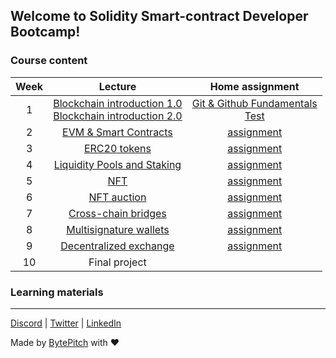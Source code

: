 ## Welcome to Solidity Smart-contract Developer Bootcamp!

### Course content

| Week | Lecture | Home assignment |
| :---:  | :---: | :---: |
| 1 | [Blockchain introduction 1.0](https://docs.google.com/presentation/d/1FDmZtSe_2LRUNE8xLC6Faq4FyMkkcztv2i2-D7ObXf4/edit?usp=drivesdk)<br>[Blockchain introduction 2.0](https://docs.google.com/presentation/d/1sIp5l0bbJpZmGHoRkm5v8PCaS8w_ThIon8eR274l05E/edit) |  [Git & Github Fundamentals](https://classroom.github.com/a/6ktGeu21)<br>[Test](https://docs.google.com/forms/d/1sXvd1W-VLOkeLZj0Z_RsR67o9fXg7WiH_ZYEQmFv7_4/edit) |
| 2 | [EVM & Smart Contracts](https://docs.google.com/presentation/d/1pwsLzASm_uBsxeyybC_aSvbIVgi93YiAm1eamsIHKKQ/edit#slide=id.gc6f919934_0_0)  | [assignment](https://classroom.github.com/a/fcvRXLNA) |
| 3 | [ERC20 tokens](https://docs.google.com/presentation/d/1WA71SiQlbRFMF2WsVy0KAbucKoUIZEIIJ1hzaXjS9Ys/edit#slide=id.gc6f919934_0_0) | [assignment](https://classroom.github.com/a/6rT6Sx-Z) |
| 4 | [Liquidity Pools and Staking](https://docs.google.com/presentation/d/1jXJK6HKrlLZEA90fJc0SWuTk41v1IA1uVKxzmx8_QZE/edit#slide=id.gc6f919934_0_0) | [assignment](https://classroom.github.com/a/oVYSf7kk) |
| 5 | [NFT](https://docs.google.com/presentation/d/1uqlLt918qvrZgc4-m5UuHWvSXXTaAHXzE0I_2l9qEnI/edit#slide=id.gc6f919934_0_0) | [assignment](https://classroom.github.com/a/J5buHx6o) |
| 6 | [NFT auction]() | [assignment](https://classroom.github.com/a/2dJp7T1z) |
| 7 | [Cross-chain bridges](https://docs.google.com/presentation/d/1QIgOz9HVZIrGNB7CR3YOJeWOozZe-WB3m-8AX4c_ggw/edit#slide=id.gc6f919934_0_0) | [assignment](https://classroom.github.com/a/h2GysFqP) |
| 8 | [Multisignature wallets](https://docs.google.com/presentation/d/1J-5VZFOkTTKrrqVmEhSyenNDIqJu9yr4-K3KOV4L4YI/edit#slide=id.gc6f919934_0_0) | [assignment](https://classroom.github.com/a/EFfMJX1M) |
| 9 | [Decentralized exchange](https://docs.google.com/presentation/d/1ssG9f8lnuSmz8000QDgjwCgUA1Xtj5rrs4aLGhJqB9E/edit#slide=id.gc6f919934_0_0) | [assignment](https://classroom.github.com/a/TLYDFwr3) |
| 10 | Final project |  |

### Learning materials


---
[Discord](https://discord.gg/JKYJBTx9QA) | [Twitter](https://twitter.com/Chainboard_) | [LinkedIn](https://www.linkedin.com/company/chainboard-academy/?viewAsMember=true)  

Made by [BytePitch](https://bytepitch.com/) with ❤️
